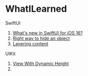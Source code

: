 # WhatILearned


SwiftUI

1. [What's new in SwiftUI for iOS 16?](https://github.com/H-Ghadirian/Whats_New_in_SwiftUI)
2. [Right way to hide an object](https://github.com/H-Ghadirian/Swiftui-Choosing-the-right-way-to-hide-a-view)
3. [Layering content](https://github.com/H-Ghadirian/Layering-content)

UIKit
1. [View With Dynamic Height](https://github.com/H-Ghadirian/ViewWithDynamicHeight)
2. 
